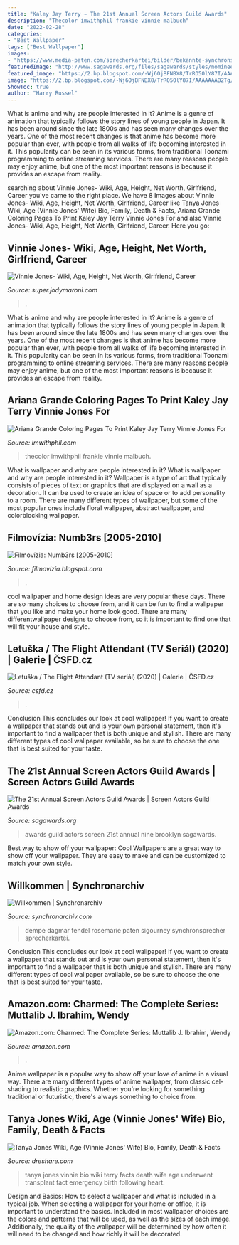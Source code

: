 ```yaml
---
title: "Kaley Jay Terry ~ The 21st Annual Screen Actors Guild Awards"
description: "Thecolor imwithphil frankie vinnie malbuch"
date: "2022-02-28"
categories:
- "Best Wallpaper"
tags: ["Best Wallpaper"]
images:
- "https://www.media-paten.com/sprecherkartei/bilder/bekannte-synchronsprecher/dagmar-dempe.jpg"
featuredImage: "http://www.sagawards.org/files/sagawards/styles/nominee_thumb/public/nominee/brooklynninenine_cast.png?itok=GuDWd1Kw"
featured_image: "https://2.bp.blogspot.com/-Wj6OjBFNBX8/TrRO50lY87I/AAAAAAAB2Tg/1se2tIqtNzg/s1600/2005-2010%2BNumb3rs%2BDVD%2B08.jpg"
image: "https://2.bp.blogspot.com/-Wj6OjBFNBX8/TrRO50lY87I/AAAAAAAB2Tg/1se2tIqtNzg/s1600/2005-2010%2BNumb3rs%2BDVD%2B08.jpg"
ShowToc: true
author: "Harry Russel"
---
```



What is anime and why are people interested in it?
Anime is a genre of animation that typically follows the story lines of young people in Japan. It has been around since the late 1800s and has seen many changes over the years. One of the most recent changes is that anime has become more popular than ever, with people from all walks of life becoming interested in it. This popularity can be seen in its various forms, from traditional Toonami programming to online streaming services. There are many reasons people may enjoy anime, but one of the most important reasons is because it provides an escape from reality.

	

		
searching about Vinnie Jones- Wiki, Age, Height, Net Worth, Girlfriend, Career you've came to the right place. We have 8 Images about Vinnie Jones- Wiki, Age, Height, Net Worth, Girlfriend, Career like Tanya Jones Wiki, Age (Vinnie Jones&#039; Wife) Bio, Family, Death &amp; Facts, Ariana Grande Coloring Pages To Print Kaley Jay Terry Vinnie Jones For and also Vinnie Jones- Wiki, Age, Height, Net Worth, Girlfriend, Career. Here you go:
		
    
## Vinnie Jones- Wiki, Age, Height, Net Worth, Girlfriend, Career

<img loading=lazy src="https://cdn.statically.io/img/biographygist.com/wp-content/uploads/2021/04/Vinnie-Jones2-300x300.jpg" onerror="this.onerror=null;this.src='https://tse2.mm.bing.net/th?id=OIP.TElUprm6fs9LMhMg1YyFyAEsEs&amp;pid=15.1';" alt="Vinnie Jones- Wiki, Age, Height, Net Worth, Girlfriend, Career">

_Source: super.jodymaroni.com_

>. 

	

What is anime and why are people interested in it?
Anime is a genre of animation that typically follows the story lines of young people in Japan. It has been around since the late 1800s and has seen many changes over the years. One of the most recent changes is that anime has become more popular than ever, with people from all walks of life becoming interested in it. This popularity can be seen in its various forms, from traditional Toonami programming to online streaming services. There are many reasons people may enjoy anime, but one of the most important reasons is because it provides an escape from reality.

    
## Ariana Grande Coloring Pages To Print Kaley Jay Terry Vinnie Jones For

<img loading=lazy src="http://imwithphil.com/x/2020/06/ariana-grande-coloring-pages-to-print-pin-on-free-frankie-online-vinnie-300x300.gif" onerror="this.onerror=null;this.src='https://tse2.mm.bing.net/th?id=OIP.zgIA1xlXiAhN2bCwd5gSSAAAAA&amp;pid=15.1';" alt="Ariana Grande Coloring Pages To Print Kaley Jay Terry Vinnie Jones For">

_Source: imwithphil.com_

>thecolor imwithphil frankie vinnie malbuch. 

	

What is wallpaper and why are people interested in it?
What is wallpaper and why are people interested in it?
Wallpaper is a type of art that typically consists of pieces of text or graphics that are displayed on a wall as a decoration. It can be used to create an idea of space or to add personality to a room. There are many different types of wallpaper, but some of the most popular ones include floral wallpaper, abstract wallpaper, and colorblocking wallpaper.

    
## Filmovízia: Numb3rs [2005-2010]

<img loading=lazy src="https://2.bp.blogspot.com/-Wj6OjBFNBX8/TrRO50lY87I/AAAAAAAB2Tg/1se2tIqtNzg/s1600/2005-2010%2BNumb3rs%2BDVD%2B08.jpg" onerror="this.onerror=null;this.src='https://tse3.mm.bing.net/th?id=OIP.S8JdJbC2-Nithc2ZKWWpxgHaFA&amp;pid=15.1';" alt="Filmovízia: Numb3rs [2005-2010]">

_Source: filmovizia.blogspot.com_

>. 

	

cool wallpaper and home design ideas are very popular these days. There are so many choices to choose from, and it can be fun to find a wallpaper that you like and make your home look good. There are many differentwallpaper designs to choose from, so it is important to find one that will fit your house and style.

    
## Letuška / The Flight Attendant (TV Seriál) (2020) | Galerie | ČSFD.cz

<img loading=lazy src="https://img.csfd.cz/files/images/film/posters/164/905/164905868_48857b.jpg?w370h370" onerror="this.onerror=null;this.src='https://tse3.mm.bing.net/th?id=OIP.gIwNsC3h9NIyrvQ-1oCxFQAAAA&amp;pid=15.1';" alt="Letuška / The Flight Attendant (TV seriál) (2020) | Galerie | ČSFD.cz">

_Source: csfd.cz_

>. 

	

Conclusion
This concludes our look at cool wallpaper! If you want to create a wallpaper that stands out and is your own personal statement, then it's important to find a wallpaper that is both unique and stylish. There are many different types of cool wallpaper available, so be sure to choose the one that is best suited for your taste.

    
## The 21st Annual Screen Actors Guild Awards | Screen Actors Guild Awards

<img loading=lazy src="http://www.sagawards.org/files/sagawards/styles/nominee_thumb/public/nominee/brooklynninenine_cast.png?itok=GuDWd1Kw" onerror="this.onerror=null;this.src='https://tse3.mm.bing.net/th?id=OIP.UkJPpTdFuWYKe27OJ7EKLwAAAA&amp;pid=15.1';" alt="The 21st Annual Screen Actors Guild Awards | Screen Actors Guild Awards">

_Source: sagawards.org_

>awards guild actors screen 21st annual nine brooklyn sagawards. 

	

Best way to show off your wallpaper:
Cool Wallpapers are a great way to show off your wallpaper. They are easy to make and can be customized to match your own style.

    
## Willkommen | Synchronarchiv

<img loading=lazy src="https://www.media-paten.com/sprecherkartei/bilder/bekannte-synchronsprecher/dagmar-dempe.jpg" onerror="this.onerror=null;this.src='https://tse1.mm.bing.net/th?id=OIP.HPqjiPs2TxMP0sXIAxkGVAAAAA&amp;pid=15.1';" alt="Willkommen | Synchronarchiv">

_Source: synchronarchiv.com_

>dempe dagmar fendel rosemarie paten sigourney synchronsprecher sprecherkartei. 

	

Conclusion
This concludes our look at cool wallpaper! If you want to create a wallpaper that stands out and is your own personal statement, then it's important to find a wallpaper that is both unique and stylish. There are many different types of cool wallpaper available, so be sure to choose the one that is best suited for your taste.

    
## Amazon.com: Charmed: The Complete Series: Muttalib J. Ibrahim, Wendy

<img loading=lazy src="https://images-na.ssl-images-amazon.com/images/I/91zsRTRqzhL._SX522_.jpg" onerror="this.onerror=null;this.src='https://tse3.mm.bing.net/th?id=OIP.B7WqsaB8U4GbATKcabxyjQHaH_&amp;pid=15.1';" alt="Amazon.com: Charmed: The Complete Series: Muttalib J. Ibrahim, Wendy">

_Source: amazon.com_

>. 

	

Anime wallpaper is a popular way to show off your love of anime in a visual way. There are many different types of anime wallpaper, from classic cel-shading to realistic graphics. Whether you're looking for something traditional or futuristic, there's always something to choice from.

    
## Tanya Jones Wiki, Age (Vinnie Jones&#039; Wife) Bio, Family, Death &amp; Facts

<img loading=lazy src="https://www.dreshare.com/wp-content/uploads/2019/07/Tanya-Jones-wiki-and-bio.jpg" onerror="this.onerror=null;this.src='https://tse1.mm.bing.net/th?id=OIP.FGCs0d6DVAofslmEpnQQcAAAAA&amp;pid=15.1';" alt="Tanya Jones Wiki, Age (Vinnie Jones&#039; Wife) Bio, Family, Death &amp; Facts">

_Source: dreshare.com_

>tanya jones vinnie bio wiki terry facts death wife age underwent transplant fact emergency birth following heart. 

	

Design and Basics: How to select a wallpaper and what is included in a typical job.
When selecting a wallpaper for your home or office, it is important to understand the basics. Included in most wallpaper choices are the colors and patterns that will be used, as well as the sizes of each image. Additionally, the quality of the wallpaper will be determined by how often it will need to be changed and how richly it will be decorated.


